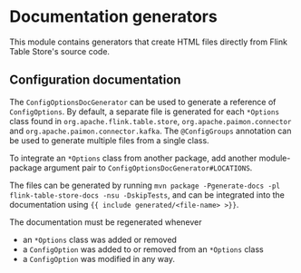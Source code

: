 <!--
Licensed to the Apache Software Foundation (ASF) under one
or more contributor license agreements.  See the NOTICE file
distributed with this work for additional information
regarding copyright ownership.  The ASF licenses this file
to you under the Apache License, Version 2.0 (the
"License"); you may not use this file except in compliance
with the License.  You may obtain a copy of the License at

http://www.apache.org/licenses/LICENSE-2.0

Unless required by applicable law or agreed to in writing,
software distributed under the License is distributed on an
"AS IS" BASIS, WITHOUT WARRANTIES OR CONDITIONS OF ANY
KIND, either express or implied.  See the License for the
specific language governing permissions and limitations
under the License.
-->

# Documentation generators

This module contains generators that create HTML files directly from Flink Table Store's source code.

## Configuration documentation

The `ConfigOptionsDocGenerator` can be used to generate a reference of `ConfigOptions`. By default, a separate file is generated for each `*Options` class found in `org.apache.flink.table.store`, `org.apache.paimon.connector` and `org.apache.paimon.connector.kafka`. 
The `@ConfigGroups` annotation can be used to generate multiple files from a single class.

To integrate an `*Options` class from another package, add another module-package argument pair to `ConfigOptionsDocGenerator#LOCATIONS`.

The files can be generated by running `mvn package -Pgenerate-docs -pl flink-table-store-docs -nsu -DskipTests`, and can be integrated into the documentation using `{{ include generated/<file-name> >}}`.

The documentation must be regenerated whenever
* an `*Options` class was added or removed
* a `ConfigOption` was added to or removed from an `*Options` class
* a `ConfigOption` was modified in any way.
